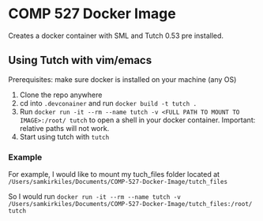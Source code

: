 # COMP 527 Docker Image

Creates a docker container with SML and Tutch 0.53 pre installed.

## Using Tutch with vim/emacs

Prerequisites: make sure docker is installed on your machine (any OS)

1. Clone the repo anywhere 
2. cd into `.devconainer` and run `docker build -t tutch .`
3. Run `docker run -it --rm --name tutch -v <FULL PATH TO MOUNT TO IMAGE>:/root/ tutch` to open a shell in your docker container. Important: relative paths will not work. 
4. Start using tutch with `tutch`

### Example
For example, I would like to mount my tuch_files folder located at `/Users/samkirkiles/Documents/COMP-527-Docker-Image/tutch_files`

So I would run `docker run -it --rm --name tutch -v /Users/samkirkiles/Documents/COMP-527-Docker-Image/tutch_files:/root/ tutch`

